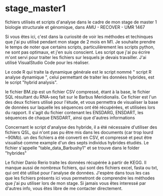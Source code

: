 # stage_master1
fichiers utilisés et scripts d'analyse dans le cadre de mon stage de master 1 biologie structurale et génomique, dans AMU - RECOVER - UMR 1467


Si vous êtes ici, c'est dans la curiosité de voir les méthodes et techinques que j'ai pu utilisé pendant mon stage de 2 mois en M1.
Je souhaite prendre le temps de noter que certains scripts, particulièrement les scripts python, ne sont pas optimaux, et j'en suis conscient. Les script que j'ai pu écrire m'ont servi pour traiter les fichiers sur lesquels je devais travailler. J'ai utilisé VisualStudio Code pour les réaliser.

Le code R qui traite la dynamique générale est le script nommé " script R analyse dynamique ", celui permettant de traiter les données hybrides, est le script "hybrid analysis".

le fichier BM.zip est un fichier CSV compressé, étant à la base, le fichier SQL résultant du RNA-seq fait sur le Barbus Meridionalis. Ce fichier est l'un des deux fichiers utilisé pour l'étude, et vous permettra de visualiser la base de données sur laquelle les séquences ont été récupérées, et utilisées lors du rapport. Il s'agit du fichier contenant les ENSDARG, ENSDART, les séquences de chaque ENSDART, ainsi que d'autres informations

Concernant le script d'analyse des hybride, il a été nécessaire d'utiliser des fichiers QSL, qui n'ont pas pu être mis dans les documents (car trop lourd ~90Mb). un des fichiers a été converti en CSV, et compressé et peut être visualisé comme example d'un des septs individus hybrides étudiés. Le fichier s'appelle  "table_data_Barbushy1" et se trouve dans le folder "hybrides" 

Le fichier Danio Rerio traite les données récupérée à partir de KEGG. 
Il manque aussi de nombreux fichiers, qui sont des fichiers excel, fasta ou txt, qui ont été utilisé pour l'analyse de données.
J'espère dans tous les cas que les fichiers présents ici vous permetront de comprendre les méthodes que j'ai pu utiliser lors de mon stage.
Si jamais vous êtes interessé par d'autres info, vous êtes libre de me contacter directement.



